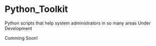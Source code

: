 # Python_Toolkit
Python scripts that help system administrators in so many areas
Under Development

Comming Soon!
